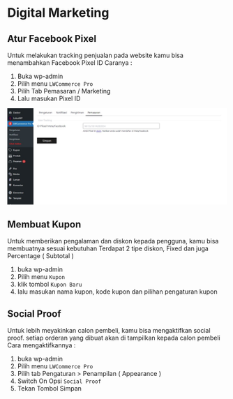 # Digital Marketing

## Atur Facebook Pixel
Untuk melakukan tracking penjualan pada website kamu bisa menambahkan Facebook Pixel ID
Caranya : 

1. Buka wp-admin
2. Pilih menu `LWCommerce Pro` 
3. Pilih Tab Pemasaran / Marketing
4. Lalu masukan Pixel ID

![Install Plugin](../assets/getpixel.jpg)

## Membuat Kupon
Untuk memberikan pengalaman dan diskon kepada pengguna, kamu bisa membuatnya sesuai kebutuhan
Terdapat 2 tipe diskon, Fixed dan juga Percentage ( Subtotal )

1. buka wp-admin
2. Pilih menu `Kupon`
3. klik tombol `Kupon Baru`
4. lalu masukan nama kupon, kode kupon dan pilihan pengaturan kupon

## Social Proof
Untuk lebih meyakinkan calon pembeli, kamu bisa mengaktifkan social proof. 
setiap orderan yang dibuat akan di tampilkan kepada calon pembeli
Cara mengaktifkannya :

1. buka wp-admin
2. Pilih menu `LWCommerce Pro`
3. Pilih tab Pengaturan > Penampilan ( Appearance )
4. Switch On Opsi `Social Proof`
5. Tekan Tombol Simpan
